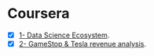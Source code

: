 # Coursera
- [x] [1- Data Science Ecosystem](https://github.com/MohamedTahaOuf/Coursera/blob/main/DataScienceEcosystem.ipynb).
- [x] [2- GameStop & Tesla revenue analysis](https://github.com/MohamedTahaOuf/Coursera/blob/main/Final%20Assignment.ipynb).
